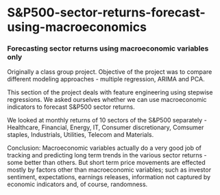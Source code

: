 # S&P500-sector-returns-forecast-using-macroeconomics
### Forecasting sector returns using macroeconomic variables only

Originally a class group project. 
Objective of the project was to compare different modeling approaches - multiple regression, ARIMA and PCA.

This section of the project deals with feature engineering using stepwise regressions. We asked ourselves whether we can use macroeconomic indicators to forecast S&P500 sector returns.

We looked at monthly returns of 10 sectors of the S&P500 separately - Healthcare, Financial, Energy, IT, Consumer discretionary, Comsumer staples, Industrials, Utilities, Telecom and Materials.

Conclusion: Macroeconomic variables actually do a very good job of tracking and predicting long term trends in the various sector returns - some better than others. But short term price movements are effected mostly by factors other than macroeconomic variables; such as investor sentiment, expectations, earnings releases, information not captured by economic indicators and, of course, randomness. 
